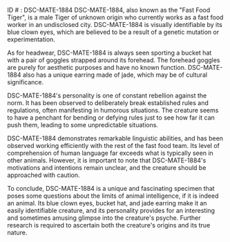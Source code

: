 ID # : DSC-MATE-1884
DSC-MATE-1884, also known as the "Fast Food Tiger", is a male Tiger of unknown origin who currently works as a fast food worker in an undisclosed city. DSC-MATE-1884 is visually identifiable by its blue clown eyes, which are believed to be a result of a genetic mutation or experimentation. 

As for headwear, DSC-MATE-1884 is always seen sporting a bucket hat with a pair of goggles strapped around its forehead. The forehead goggles are purely for aesthetic purposes and have no known function. DSC-MATE-1884 also has a unique earring made of jade, which may be of cultural significance. 

DSC-MATE-1884's personality is one of constant rebellion against the norm. It has been observed to deliberately break established rules and regulations, often manifesting in humorous situations. The creature seems to have a penchant for bending or defying rules just to see how far it can push them, leading to some unpredictable situations.

DSC-MATE-1884 demonstrates remarkable linguistic abilities, and has been observed working efficiently with the rest of the fast food team. Its level of comprehension of human language far exceeds what is typically seen in other animals. However, it is important to note that DSC-MATE-1884's motivations and intentions remain unclear, and the creature should be approached with caution. 

To conclude, DSC-MATE-1884 is a unique and fascinating specimen that poses some questions about the limits of animal intelligence, if it is indeed an animal. Its blue clown eyes, bucket hat, and jade earring make it an easily identifiable creature, and its personality provides for an interesting and sometimes amusing glimpse into the creature's psyche. Further research is required to ascertain both the creature's origins and its true nature.